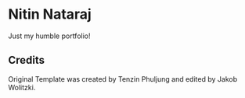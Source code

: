 # Nitin Nataraj

Just my humble portfolio!

## Credits

Original Template was created by Tenzin Phuljung and edited by Jakob Wolitzki.
